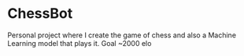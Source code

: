 # ChessBot
Personal project where I create the game of chess and also a Machine Learning model that plays it. Goal ~2000 elo
